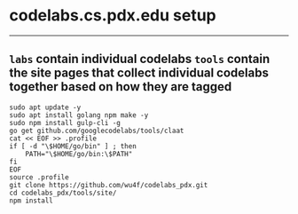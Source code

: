 # codelabs.cs.pdx.edu setup
---
`labs` contain individual codelabs
`tools` contain the site pages that collect individual codelabs together based on how they are tagged
---
```
sudo apt update -y
sudo apt install golang npm make -y
sudo npm install gulp-cli -g
go get github.com/googlecodelabs/tools/claat
cat << EOF >> .profile
if [ -d "\$HOME/go/bin" ] ; then
    PATH="\$HOME/go/bin:\$PATH"
fi
EOF
source .profile
git clone https://github.com/wu4f/codelabs_pdx.git
cd codelabs_pdx/tools/site/
npm install
```
